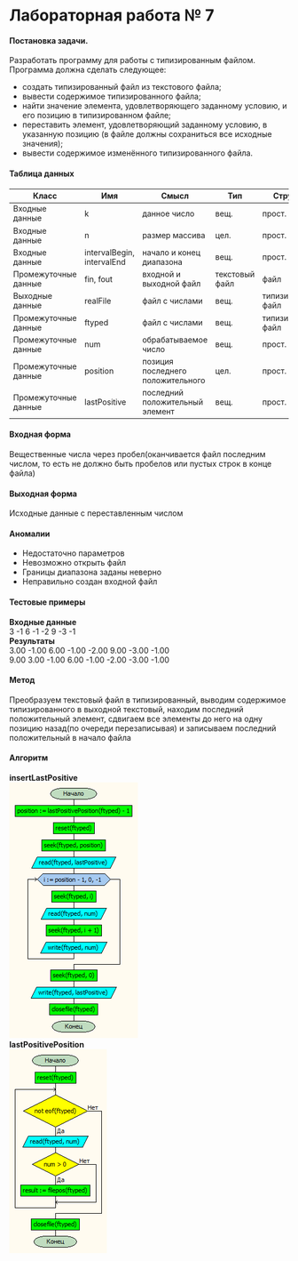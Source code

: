 # Лабораторная работа № 7

#### Постановка задачи.
 Разработать программу для работы с типизированным файлом. Программа должна сделать следующее:
- создать типизированный файл из текстового файла;
- вывести содержимое типизированного файла;
- найти значение элемента, удовлетворяющего заданному условию, и его позицию в типизированном файле;
- переставить элемент, удовлетворяющий заданному условию, в указанную позицию (в файле должны сохраниться все исходные значения);
- вывести содержимое изменённого типизированного файла. 

#### Таблица данных
| **Класс**            | **Имя**                    | **Смысл**                         | **Тип**        | **Структура**       |
|----------------------|----------------------------|-----------------------------------|----------------|---------------------|
| Входные данные       | k                          | данное число                      | вещ\.          | прост\. перем\.     |
| Входные данные       |  n                         | размер массива                    | цел\.          | прост\. перем\.     |
| Входные данные       | intervalBegin, intervalEnd | начало и конец диапазона          | вещ\.          | прост\. перем\.     |
| Промежуточные данные | fin, fout                  | входной и выходной файл           | текстовый файл | файл                |
| Выходные данные      | realFile                   | файл с числами                    | вещ\.          | типизированный файл |
| Промежуточные данные | ftyped                     | файл с числами                    | вещ\.          | типизированный файл |
| Промежуточные данные | num                        | обрабатываемое число              | вещ\.          | прост\. перем\.     |
| Промежуточные данные | position                   | позиция последнего положительного | цел\.          | прост\. перем\.     |
| Промежуточные данные | lastPositive               | последний положительный элемент   | вещ\.          | прост\. перем\.     |


#### Входная форма
Вещественные числа через пробел(оканчивается файл последним числом, то есть не должно быть пробелов или пустых строк в конце файла)
#### Выходная форма
Исходные данные с переставленным числом
#### Аномалии
- Недостаточно параметров
- Невозможно открыть файл
- Границы диапазона заданы неверно
- Неправильно создан входной файл
#### Тестовые примеры
**Входные данные** \
3 -1 6 -1 -2 9 -3 -1 \
**Результаты** \
3.00 -1.00 6.00 -1.00 -2.00 9.00 -3.00 -1.00 \
9.00 3.00 -1.00 6.00 -1.00 -2.00 -3.00 -1.00 
#### Метод
Преобразуем текстовый файл в типизированный, выводим содержимое типизированного в выходной текстовый, находим последний положительный элемент, сдвигаем все элементы до него на одну позицию назад(по очереди перезаписывая) и записываем последний положительный в начало файла
#### Алгоритм
**insertLastPositive** \
![insertLastPositive](insertLastPositive.bmp) \
**lastPositivePosition** \
![lastPositivePosition](lastPositivePosition.bmp)
